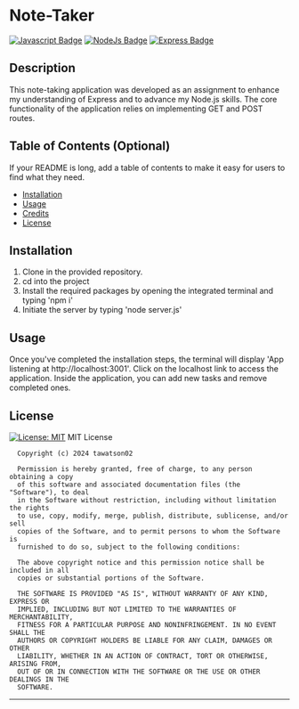 # Note-Taker
[![Javascript Badge](https://img.shields.io/badge/JavaScript-F7DF1E?logo=javascript&logoColor=000&style=for-the-badge)]() [![NodeJs Badge](https://img.shields.io/badge/NodeJs-339933?logo=node.js&logoColor=FFF&style=for-the-badge)]()  [![Express Badge](https://img.shields.io/badge/Express-000000?logo=express&logoColor=FFF&style=for-the-badge)]()

## Description

This note-taking application was developed as an assignment to enhance my understanding of Express and to advance my Node.js skills. The core functionality of the application relies on implementing GET and POST routes.

## Table of Contents (Optional)

If your README is long, add a table of contents to make it easy for users to find what they need.

- [Installation](#installation)
- [Usage](#usage)
- [Credits](#credits)
- [License](#license)

## Installation

1. Clone in the provided repository.
2. cd into the project
3. Install the required packages by opening the integrated terminal and typing 'npm i'
4. Initiate the server by typing 'node server.js'

## Usage

Once you've completed the installation steps, the terminal will display 'App listening at http://localhost:3001'. Click on the localhost link to access the application. Inside the application, you can add new tasks and remove completed ones.

## License

[![License: MIT](https://img.shields.io/badge/License-MIT-yellow.svg)](https://opensource.org/licenses/MIT)
  MIT License

      Copyright (c) 2024 tawatson02
      
      Permission is hereby granted, free of charge, to any person obtaining a copy
      of this software and associated documentation files (the "Software"), to deal
      in the Software without restriction, including without limitation the rights
      to use, copy, modify, merge, publish, distribute, sublicense, and/or sell
      copies of the Software, and to permit persons to whom the Software is
      furnished to do so, subject to the following conditions:
      
      The above copyright notice and this permission notice shall be included in all
      copies or substantial portions of the Software.
      
      THE SOFTWARE IS PROVIDED "AS IS", WITHOUT WARRANTY OF ANY KIND, EXPRESS OR
      IMPLIED, INCLUDING BUT NOT LIMITED TO THE WARRANTIES OF MERCHANTABILITY,
      FITNESS FOR A PARTICULAR PURPOSE AND NONINFRINGEMENT. IN NO EVENT SHALL THE
      AUTHORS OR COPYRIGHT HOLDERS BE LIABLE FOR ANY CLAIM, DAMAGES OR OTHER
      LIABILITY, WHETHER IN AN ACTION OF CONTRACT, TORT OR OTHERWISE, ARISING FROM,
      OUT OF OR IN CONNECTION WITH THE SOFTWARE OR THE USE OR OTHER DEALINGS IN THE
      SOFTWARE.
      
---
